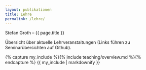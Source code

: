 ```yaml
---
layout: publikationen
title: Lehre
permalink: /lehre/
---
```


<p class="title is-3 has-text-primary ">Stefan Groth – {{ page.title }}</p>

Übersicht über aktuelle Lehrveranstaltungen (Links führen zu Seminarübersichten auf Github).

{% capture my_include %}{% include teaching/overview.md %}{% endcapture %}
{{ my_include | markdownify }}